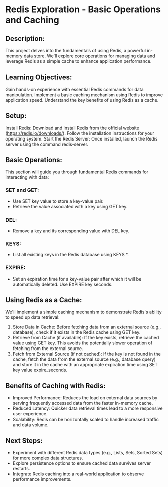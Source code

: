# Redis Exploration - Basic Operations and Caching

## Description:

This project delves into the fundamentals of using Redis, a powerful in-memory data store. We'll explore core operations for managing data and leverage Redis as a simple cache to enhance application performance.

## Learning Objectives:

Gain hands-on experience with essential Redis commands for data manipulation.
Implement a basic caching mechanism using Redis to improve application speed.
Understand the key benefits of using Redis as a cache.

## Setup:

Install Redis: Download and install Redis from the official website (https://redis.io/downloads/). Follow the installation instructions for your operating system.
Start the Redis Server: Once installed, launch the Redis server using the command redis-server.

## Basic Operations:

This section will guide you through fundamental Redis commands for interacting with data:

### SET and GET:
- Use SET key value to store a key-value pair.
- Retrieve the value associated with a key using GET key.
### DEL:
- Remove a key and its corresponding value with DEL key.
### KEYS:
- List all existing keys in the Redis database using KEYS *.
### EXPIRE:
- Set an expiration time for a key-value pair after which it will be automatically deleted. Use EXPIRE key seconds.

## Using Redis as a Cache:

We'll implement a simple caching mechanism to demonstrate Redis's ability to speed up data retrieval:

1. Store Data in Cache: Before fetching data from an external source (e.g., database), check if it exists in the Redis cache using GET key.
2. Retrieve from Cache (if available): If the key exists, retrieve the cached value using GET key. This avoids the potentially slower operation of fetching from the external source.
3. Fetch from External Source (if not cached): If the key is not found in the cache, fetch the data from the external source (e.g., database query) and store it in the cache with an appropriate expiration time using SET key value expire_seconds.

## Benefits of Caching with Redis:

- Improved Performance: Reduces the load on external data sources by serving frequently accessed data from the faster in-memory cache.
- Reduced Latency: Quicker data retrieval times lead to a more responsive user experience.
- Scalability: Redis can be horizontally scaled to handle increased traffic and data volume.

## Next Steps:

- Experiment with different Redis data types (e.g., Lists, Sets, Sorted Sets) for more complex data structures.
- Explore persistence options to ensure cached data survives server restarts.
- Integrate Redis caching into a real-world application to observe performance improvements.
